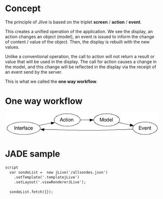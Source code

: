 # Concept

The principle of Jlive is based on the triplet **screen** / **action** / **event**. 

This creates a unified operation of the application. 
We see the display, an action changes an object (model), an event is issued to inform the change of content / value of the object. Then, the display is rebuilt with the new values. 

Unlike a conventional operation, the call to action will not return a result or value that will be used in the display. The call for action causes a change in the model, and this change will be reflected in the display via the receipt of an event send by the server.

This is what we called the **one way workflow**.

# One way workflow

![](docs/jlive-schema.png)

# JADE sample
    script
      var sondeList =  new jLive('/allsondes.json')
        .setTemplate('.templatejLive')
        .setLayout('.viewRendererJLive');

      sondeList.fetch({});

 
